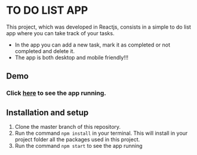 # TO DO LIST APP

This project, which was developed in Reactjs, consists in a simple to do list app where you can take track of your tasks.

- In the app you can add a new task, mark it as completed or not completed and delete it.
- The app is both desktop and mobile friendly!!!

## Demo

### Click [here](https://susanaalvarezzuluaga.github.io/to-do-list-app/) to see the app running.

## Installation and setup

1. Clone the master branch of this repository.
2. Run the command `npm install` in your terminal. This will install in your project folder all the packages used in this project.
3. Run the command `npm start` to see the app running
